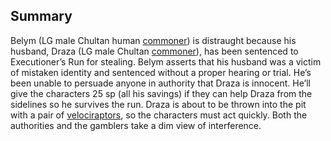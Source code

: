 ## Summary

Belym (LG male Chultan human [commoner](https://www.dndbeyond.com/monsters/16829-commoner)) is distraught because his husband, Draza (LG male Chultan [commoner](https://www.dndbeyond.com/monsters/16829-commoner)), has been sentenced to Executioner’s Run for stealing. Belym asserts that his husband was a victim of mistaken identity and sentenced without a proper hearing or trial. He’s been unable to persuade anyone in authority that Draza is innocent. He’ll give the characters 25 sp (all his savings) if they can help Draza from the sidelines so he survives the run. Draza is about to be thrown into the pit with a pair of [velociraptors](https://www.dndbeyond.com/monsters/17243-velociraptor), so the characters must act quickly. Both the authorities and the gamblers take a dim view of interference.